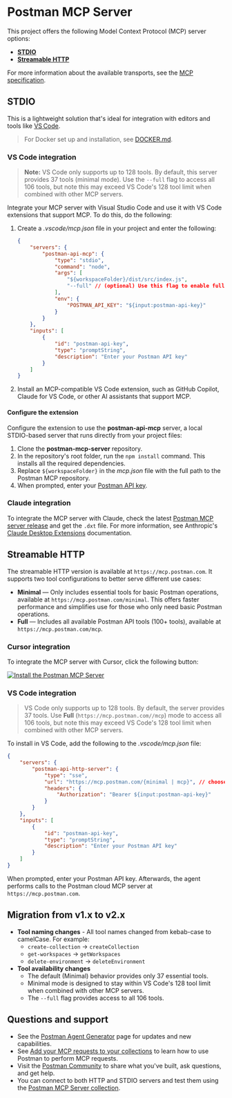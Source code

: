 # Postman MCP Server

This project offers the following Model Context Protocol (MCP) server options:

- [**STDIO**](#stdio)
- [**Streamable HTTP**](#streamable-http)

For more information about the available transports, see the [MCP specification](https://modelcontextprotocol.io/docs/concepts/transports).

## STDIO

This is a lightweight solution that's ideal for integration with editors and tools like [VS Code](https://code.visualstudio.com/).

> For Docker set up and installation, see [DOCKER.md](./DOCKER.md).

### VS Code integration

> **Note:**
> VS Code only supports up to 128 tools. By default, this server provides 37 tools (minimal mode). Use the `--full` flag to access all 106 tools, but note this may exceed VS Code's 128 tool limit when combined with other MCP servers.

Integrate your MCP server with Visual Studio Code and use it with VS Code extensions that support MCP. To do this, do the following:

1. Create a *.vscode/mcp.json* file in your project and enter the following:

    ```json
    {
        "servers": {
            "postman-api-mcp": {
                "type": "stdio",
                "command": "node",
                "args": [
                    "${workspaceFolder}/dist/src/index.js",
                    "--full" // (optional) Use this flag to enable full mode
                ],
                "env": {
                    "POSTMAN_API_KEY": "${input:postman-api-key}"
                }
            }
        },
        "inputs": [
            {
                "id": "postman-api-key",
                "type": "promptString",
                "description": "Enter your Postman API key"
            }
        ]
    }
    ```

1. Install an MCP-compatible VS Code extension, such as GitHub Copilot, Claude for VS Code, or other AI assistants that support MCP.

#### Configure the extension

Configure the extension to use the **postman-api-mcp** server, a local STDIO-based server that runs directly from your project files:

1. Clone the **postman-mcp-server** repository.
1. In the repository's root folder, run the `npm install` command. This installs all the required dependencies.
1. Replace `${workspaceFolder}` in the *mcp.json* file with the full path to the Postman MCP repository.
1. When prompted, enter your [Postman API key](https://go.postman.co/settings/me/api-keys).

### Claude integration

To integrate the MCP server with Claude, check the latest [Postman MCP server release](https://github.com/postmanlabs/postman-mcp-server/releases) and get the `.dxt` file. For more information, see Anthropic's [Claude Desktop Extensions](https://www.anthropic.com/engineering/desktop-extensions) documentation.

## Streamable HTTP

The streamable HTTP version is available at `https://mcp.postman.com`. It supports two tool configurations to better serve different use cases:

- **Minimal** — Only includes essential tools for basic Postman operations, available at `https://mcp.postman.com/minimal`. This offers faster performance and simplifies use for those who only need basic Postman operations.
- **Full** — Includes all available Postman API tools (100+ tools), available at `https://mcp.postman.com/mcp`.

### Cursor integration

To integrate the MCP server with Cursor, click the following button:

[![Install the Postman MCP Server](https://cursor.com/deeplink/mcp-install-dark.svg)](https://cursor.com/en/install-mcp?name=postman_mcp_server&config=eyJ1cmwiOiJodHRwczovL21jcC5wb3N0bWFuLmNvbS9taW5pbWFsIiwiaGVhZGVycyI6eyJBdXRob3JpemF0aW9uIjoiQmVhcmVyIFlPVVJfQVBJX0tFWSJ9fQ%3D%3D)

### VS Code integration

> VS Code only supports up to 128 tools. By default, the server provides 37 tools. Use **Full** (`https://mcp.postman.com//mcp`) mode to access all 106 tools, but note this may exceed VS Code's 128 tool limit when combined with other MCP servers.

To install in VS Code, add the following to the *.vscode/mcp.json* file:

```json
{
    "servers": {
        "postman-api-http-server": {
            "type": "sse",
            "url": "https://mcp.postman.com/{minimal | mcp}", // choose "minimal" or "mcp"
            "headers": {
                "Authorization": "Bearer ${input:postman-api-key}"
            }
        }
    },
    "inputs": [
        {
            "id": "postman-api-key",
            "type": "promptString",
            "description": "Enter your Postman API key"
        }
    ]
}
```

When prompted, enter your Postman API key. Afterwards, the agent performs calls to the Postman cloud MCP server at `https://mcp.postman.com`.

## Migration from v1.x to v2.x

- **Tool naming changes** - All tool names changed from kebab-case to camelCase. For example:
  - `create-collection` → `createCollection`
  - `get-workspaces` → `getWorkspaces`
  - `delete-environment` → `deleteEnvironment`
- **Tool availability changes**
  - The default (Minimal) behavior provides only 37 essential tools.
  - Minimal mode is designed to stay within VS Code's 128 tool limit when combined with other MCP servers.
  - The `--full` flag provides access to all 106 tools.

## Questions and support

- See the [Postman Agent Generator](https://postman.com/explore/agent-generator) page for updates and new capabilities.
- See [Add your MCP requests to your collections](https://learning.postman.com/docs/postman-ai-agent-builder/mcp-requests/overview/) to learn how to use Postman to perform MCP requests.
- Visit the [Postman Community](https://community.postman.com/) to share what you've built, ask questions, and get help.
- You can connect to both HTTP and STDIO servers and test them using the [Postman MCP Server collection](https://www.postman.com/postman/postman-public-workspace/collection/681dc649440b35935978b8b7).
